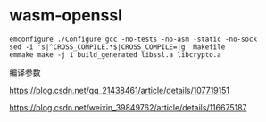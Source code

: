 # wasm-openssl

```
emconfigure ./Configure gcc -no-tests -no-asm -static -no-sock
sed -i 's|^CROSS_COMPILE.*$|CROSS_COMPILE=|g' Makefile
emmake make -j 1 build_generated libssl.a libcrypto.a
```

编译参数

https://blog.csdn.net/qq_21438461/article/details/107719151

https://blog.csdn.net/weixin_39849762/article/details/116675187
